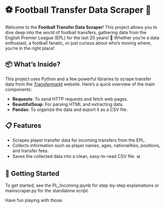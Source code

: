 # ⚽️ Football Transfer Data Scraper 🥅

Welcome to the **Football Transfer Data Scraper**! This project allows you to dive deep into the world of football transfers, gathering data from the English Premier League (EPL) for the last 20 years! 🌟 Whether you’re a data enthusiast, a football fanatic, or just curious about who’s moving where, you’re in the right place!

## 📦 What’s Inside?

This project uses Python and a few powerful libraries to scrape transfer data from the [Transfermarkt](https://www.transfermarkt.co.uk/) website. Here’s a quick overview of the main components:

- **Requests**: To send HTTP requests and fetch web pages.
- **BeautifulSoup**: For parsing HTML and extracting data.
- **Pandas**: To organize the data and export it as a CSV file.

## 📋 Features

- Scrapes player transfer data for incoming transfers from the EPL.
- Collects information such as player names, ages, nationalities, positions, and transfer fees.
- Saves the collected data into a clean, easy-to-read CSV file. 📊

## 🚀 Getting Started

To get started, see the PL_Incoming.ipynb for step-by-step explainations or mainscraper.py for the standalone script.

Have fun playing with those.
